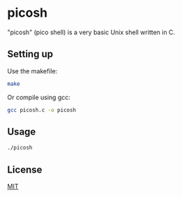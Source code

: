 # picosh

"picosh" (pico shell) is a very basic Unix shell written in C.

## Setting up
Use the makefile:

```bash
make
```
Or compile using gcc:
```bash
gcc picosh.c -o picosh
```

## Usage

```bash
./picosh
```

## License
[MIT](https://choosealicense.com/licenses/mit/)
